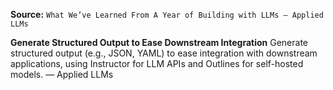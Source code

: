 **Source:** `What We’ve Learned From A Year of Building with LLMs – Applied LLMs`

**Generate Structured Output to Ease Downstream Integration**
Generate structured output (e.g., JSON, YAML) to ease integration with downstream applications, using Instructor for LLM APIs and Outlines for self-hosted models. — Applied LLMs
